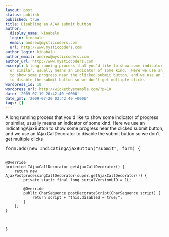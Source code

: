 ```yaml
---
layout: post
status: publish
published: true
title: Disabling an AJAX submit button
author:
  display_name: kinabalu
  login: kinabalu
  email: andrew@mysticcoders.com
  url: http://www.mysticcoders.com
author_login: kinabalu
author_email: andrew@mysticcoders.com
author_url: http://www.mysticcoders.com
excerpt: A long running process that you'd like to show some indicator of progress
  or similar, usually means an indicator of some kind.  Here we use an IndicatingAjaxButton
  to show some progress near the clicked submit button, and we use an IAjaxCallDecorator
  to disable the submit button so we don't get multiple clicks
wordpress_id: 10
wordpress_url: http://wicketbyexample.com/?p=10
date: '2009-07-19 20:42:40 +0000'
date_gmt: '2009-07-20 03:42:40 +0000'
tags: []
---
```

<p>A long running process that you'd like to show some indicator of progress or similar, usually means an indicator of some kind.  Here we use an IndicatingAjaxButton to show some progress near the clicked submit button, and we use an IAjaxCallDecorator to disable the submit button so we don't get multiple clicks<a id="more"></a><a id="more-10"></a></p>
<pre lang="java" colla="+">
form.add(new IndicatingAjaxButton("submit", form) {

    @Override
    protected IAjaxCallDecorator getAjaxCallDecorator() {
        return new AjaxPostprocessingCallDecorator(super.getAjaxCallDecorator()) {
            private static final long serialVersionUID = 1L;

            @Override
            public CharSequence postDecorateScript(CharSequence script) {
                return script + "this.disabled = true;";
            }
        };
    }
}
</pre>
